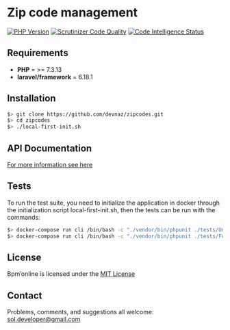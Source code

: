 Zip code management
===================

[![PHP Version](https://img.shields.io/badge/PHP-%3D>7.3.13-brightgreen.svg)](https://php.net/)
[![Scrutinizer Code Quality](https://scrutinizer-ci.com/g/devnaz/zipcodes/badges/quality-score.png?b=master)](https://scrutinizer-ci.com/g/devnaz/zipcodes/?branch=master)
[![Code Intelligence Status](https://scrutinizer-ci.com/g/devnaz/zipcodes/badges/code-intelligence.svg?b=master)](https://scrutinizer-ci.com/code-intelligence)

## Requirements
- **PHP** = >= 7.3.13
- **laravel/framework** = 6.18.1


## Installation
```bash
$> git clone https://github.com/devnaz/zipcodes.git
$> cd zipcodes
$> ./local-first-init.sh
```


## API Documentation
[For more information see here](https://devnaz.github.io/zipcodes/src/public/api/doc/index.html)


## Tests
To run the test suite, you need to initialize the application in docker through the initialization script local-first-init.sh, then the tests can be run with the commands:
```bash
$> docker-compose run cli /bin/bash -c "./vendor/bin/phpunit ./tests/Unit"
$> docker-compose run cli /bin/bash -c "./vendor/bin/phpunit ./tests/Feature"
```


## License
Bpm’online is licensed under the [MIT License](https://opensource.org/licenses/MIT)


## Contact
Problems, comments, and suggestions all welcome: [sol.developer@gmail.com](mailto:sol.developer@gmail.com)
